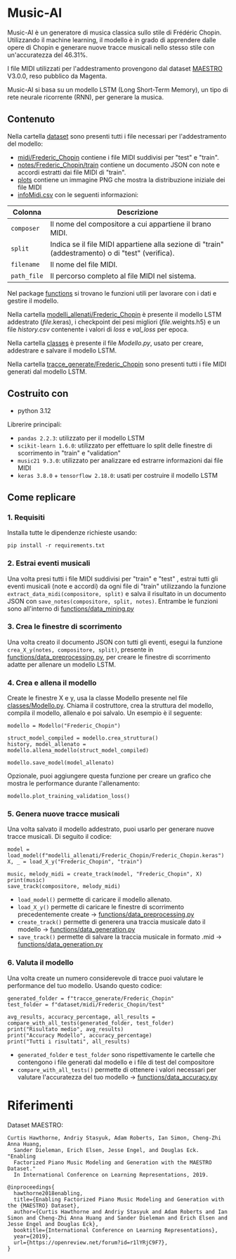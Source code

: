 # Music-AI
Music-AI è un generatore di musica classica sullo stile di Frédéric Chopin. 
Utilizzando il machine learning, il modello è in grado di apprendere dalle opere di Chopin e generare nuove tracce musicali nello stesso stile con un'accuratezza del 46.31%.

I file MIDI utilizzati per l'addestramento provengono dal dataset [MAESTRO](https://magenta.tensorflow.org/datasets/maestro) V3.0.0, reso pubblico da Magenta.

Music-AI si basa su un modello LSTM (Long Short-Term Memory), un tipo di rete neurale ricorrente (RNN), per generare la musica.
## Contenuto
Nella cartella [dataset](https://github.com/GagliardeStefano/Music-AI/blob/master/dataset) 
sono presenti tutti i file necessari per l'addestramento del modello:
- [midi/Frederic_Chopin](https://github.com/GagliardeStefano/Music-AI/tree/master/dataset/midi/Frederic_Chopin)
contiene i file MIDI suddivisi per "test" e "train".
- [notes/Frederic_Chopin/train](https://github.com/GagliardeStefano/Music-AI/tree/master/dataset/notes/Frederic_Chopin/train)
contiene un documento JSON con note e accordi estratti dai file MIDI di "train".
- [plots](https://github.com/GagliardeStefano/Music-AI/tree/master/dataset/plots)
contiene un immagine PNG che mostra la distribuzione iniziale dei file MIDI
- [infoMidi.csv](https://github.com/GagliardeStefano/Music-AI/blob/master/dataset/infoMidi.csv)
con le seguenti informazioni:

| Colonna              | Descrizione                                                                                       |
|----------------------|---------------------------------------------------------------------------------------------------|
| `composer`           | Il nome del compositore a cui appartiene il brano MIDI.                                           |
| `split`              | Indica se il file MIDI appartiene alla sezione di "train" (addestramento) o di "test" (verifica). |
| `filename`           | Il nome del file MIDI.                                                                            |
| `path_file`          | Il percorso completo al file MIDI nel sistema.                                                    |

Nel package [functions](https://github.com/GagliardeStefano/Music-AI/tree/master/functions) 
si trovano le funzioni utili per lavorare con i dati e gestire il modello.

Nella cartella [modelli_allenati/Frederic_Chopin](https://github.com/GagliardeStefano/Music-AI/tree/master/modelli_allenati/Frederic_Chopin)
è presente il modello LSTM addestrato (_file_.keras), i checkpoint dei pesi
migliori (_file_.weights.h5) e un file _history.csv_ contenente i valori
di _loss_ e _val_loss_ per epoca.

Nella cartella [classes](https://github.com/GagliardeStefano/Music-AI/tree/master/classes)
è presente il file _Modello.py_, usato per creare, addestrare e salvare il modello LSTM.

Nella cartella [tracce_generate/Frederic_Chopin](https://github.com/GagliardeStefano/Music-AI/tree/master/tracce_generate/Frederic_Chopin)
sono presenti tutti i file MIDI generati dal modello LSTM.
## Costruito con
- python 3.12

Librerire principali:
- `pandas 2.2.3`: utilizzato per il modello LSTM
- `scikit-learn 1.6.0`: utilizzato per effettuare lo split delle finestre
di scorrimento in "train" e "validation"
- `music21 9.3.0`: utilizzato per analizzare ed estrarre informazioni dai file MIDI
- `keras 3.8.0` + `tensorflow 2.18.0`: usati per costruire il modello LSTM

## Come replicare
### 1. Requisiti
Installa tutte le dipendenze richieste usando:
```
pip install -r requirements.txt
```
### 2. Estrai eventi musicali
Una volta presi tutti i file MIDI suddivisi per "train" e "test"
, estrai tutti gli eventi musicali (note e accordi) da ogni file di "train" utilizzando
la funzione `extract_data_midi(compositore, split)` e salva il risultato in un documento JSON con `save_notes(compositore, split, notes)`.
Entrambe le funzioni sono all'interno di [functions/data_mining.py](https://github.com/GagliardeStefano/Music-AI/blob/master/functions/data_mining.py)
### 3. Crea le finestre di scorrimento
Una volta creato il documento JSON con tutti gli eventi, esegui la funzione `crea_X_y(notes, compositore, split)`,
presente in [functions/data_preprocessing.py](https://github.com/GagliardeStefano/Music-AI/blob/master/functions/data_preprocessing.py),
per creare le 
finestre di scorrimento adatte per allenare un modello LSTM.
### 4. Crea e allena il modello
Create le finestre X e y, usa la classe Modello presente nel file [classes/Modello.py](https://github.com/GagliardeStefano/Music-AI/blob/master/classes/Modello.py).
Chiama il costruttore, crea la struttura del modello, compila il modello, allenalo e poi salvalo.
Un esempio è il seguente:
```
modello = Modello("Frederic_Chopin")

struct_model_compiled = modello.crea_struttura()
history, model_allenato = modello.allena_modello(struct_model_compiled)

modello.save_model(model_allenato)
```
Opzionale, puoi aggiungere questa funzione per creare un grafico 
che mostra le performance durante l'allenamento:
```
modello.plot_training_validation_loss()
```

### 5. Genera nuove tracce musicali
Una volta salvato il modello addestrato, puoi usarlo per generare
nuove tracce musicali. Di seguito il codice:
```
model = load_model(f"modelli_allenati/Frederic_Chopin/Frederic_Chopin.keras")
X, _ = load_X_y("Frederic_Chopin", "train")

music, melody_midi = create_track(model, "Frederic_Chopin", X)
print(music)
save_track(compositore, melody_midi)
```
- `load_model()` permette di caricare il modello allenato.
- `load_X_y()` permette di caricare le finestre di scorrimento
precedentemente create -> [functions/data_preprocessing.py](https://github.com/GagliardeStefano/Music-AI/blob/master/functions/data_preprocessing.py)
- `create_track()` permette di generera una traccia musicale
dato il modello -> [functions/data_generation.py](https://github.com/GagliardeStefano/Music-AI/blob/master/functions/data_generation.py)
- `save_track()` permette di salvare la traccia musicale in formato .mid
-> [functions/data_generation.py](https://github.com/GagliardeStefano/Music-AI/blob/master/functions/data_generation.py)

### 6. Valuta il modello
Una volta create un numero considerevole di tracce puoi valutare
le performance del tuo modello. Usando questo codice:
```
generated_folder = f"tracce_generate/Frederic_Chopin"
test_folder = f"dataset/midi/Frederic_Chopin/test"

avg_results, accuracy_percentage, all_results = compare_with_all_tests(generated_folder, test_folder)
print("Risultato medio", avg_results)
print("Accuracy Modello", accuracy_percentage)
print("Tutti i risultati", all_results)
```
- `generated_folder` e `test_folder` sono rispettivamente le cartelle
che contengono i file generati dal modello e i file di test del compositore
- `compare_with_all_tests()` permette di ottenere i valori necessari
per valutare l'accuratezza del tuo modello -> 
[functions/data_accuracy.py](https://github.com/GagliardeStefano/Music-AI/blob/master/functions/data_accuracy.py)

# Riferimenti
Dataset MAESTRO:
```
Curtis Hawthorne, Andriy Stasyuk, Adam Roberts, Ian Simon, Cheng-Zhi Anna Huang,
  Sander Dieleman, Erich Elsen, Jesse Engel, and Douglas Eck. "Enabling
  Factorized Piano Music Modeling and Generation with the MAESTRO Dataset."
  In International Conference on Learning Representations, 2019.
  
@inproceedings{
  hawthorne2018enabling,
  title={Enabling Factorized Piano Music Modeling and Generation with the {MAESTRO} Dataset},
  author={Curtis Hawthorne and Andriy Stasyuk and Adam Roberts and Ian Simon and Cheng-Zhi Anna Huang and Sander Dieleman and Erich Elsen and Jesse Engel and Douglas Eck},
  booktitle={International Conference on Learning Representations},
  year={2019},
  url={https://openreview.net/forum?id=r1lYRjC9F7},
}
```



